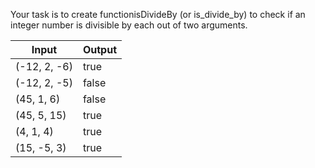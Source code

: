 Your task is to create functionisDivideBy (or is_divide_by) to check if an integer number is divisible by each out of two arguments.

Input | Output
------ | ------
(-12, 2, -6)| true
(-12, 2, -5)| false
(45, 1, 6)| false
(45, 5, 15)| true
(4, 1, 4)| true
(15, -5, 3)| true